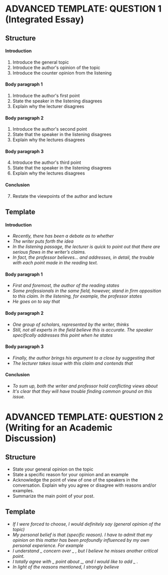 # ADVANCED TEMPLATE: QUESTION 1 (Integrated Essay)
## Structure
#### Introduction
1. Introduce the general topic
2. Introduce the author's opinion of the topic
3. Introduce the counter opinion from the listening
#### Body paragraph 1
1. Introduce the author's first point
2. State the speaker in the listening disagrees
3. Explain why the lecturer disagrees
#### Body paragraph 2
1. Introduce the author's second point
2. State that the speaker in the listening disagrees
3. Explain why the lectures disagrees
#### Body paragraph 3
4. Introduce the author's third point
5. State that the speaker in the listening disagrees
6. Explain why the lectures disagrees
#### Conclusion
7. Restate the viewpoints of the author and lecture
## Template
#### Introduction
- *Recently, there has been a debate as to whether*
- *The writer puts forth the idea*
- *In the listening passage, the lecturer is quick to point out that there are serious flaws in the writer’s claims.*
- *In fact, the professor believes... and addresses, in detail, the trouble with each point made in the reading text.*
#### Body paragraph 1
- *First and foremost, the author of the reading states*
- *Some professionals in the same field, however, stand in firm opposition to this claim. In the listening, for example, the professor states*
- *He goes on to say that*
#### Body paragraph 2
- *One group of scholars, represented by the writer, thinks*
- *Still, not all experts in the field believe this is accurate. The speaker specifically addresses this point when he states*
#### Body paragraph 3
- *Finally, the author brings his argument to a close by suggesting that*
- *The lecturer takes issue with this claim and contends that*
#### Conclusion
- *To sum up, both the writer and professor hold conflicting views about*
- *It's clear that they will have trouble finding common ground on this issue.*
# ADVANCED TEMPLATE: QUESTION 2 (Writing for an Academic Discussion)
## Structure
- State your general opinion on the topic
- State a specific reason for your opinion and an example
- Acknowledge the point of view of one of the speakers in the conversation. Explain why you agree or disagree with reasons and/or examples.
- Summarize the main point of your post.
## Template
- *If I were forced to choose, I would definitely say (general opinion of the topic)*
- *My personal belief is that (specific reason). I have to admit that my opinion on this matter has been profoundly influenced by my own personal experience. For example*
- *I understand _ concern over _ , but I believe he misses another critical point.*
- *I totally agree with _ point about _, and I would like to add _ .*
- *In light of the reasons mentioned, I strongly believe*

